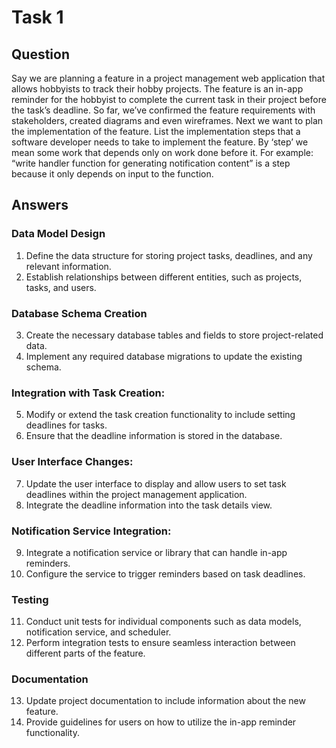 # Task 1

## Question

Say we are planning a feature in a project management web application that allows hobbyists to track their hobby projects. The feature is an in-app reminder for the hobbyist to complete the current task in their project before the task’s deadline. So far, we’ve confirmed the feature requirements with stakeholders, created diagrams and even wireframes. Next we want to plan the implementation of the feature. List the implementation steps that a software developer needs to take to implement the feature. By ‘step’ we mean some work that depends only on work done before it. For example: “write handler function for generating notification content” is a step because it only depends on input to the function.

## Answers

### Data Model Design

1. Define the data structure for storing project tasks, deadlines, and any relevant information.
2. Establish relationships between different entities, such as projects, tasks, and users.

### Database Schema Creation

3. Create the necessary database tables and fields to store project-related data.
4. Implement any required database migrations to update the existing schema.

### Integration with Task Creation:

5. Modify or extend the task creation functionality to include setting deadlines for tasks.
6. Ensure that the deadline information is stored in the database.

### User Interface Changes:

7. Update the user interface to display and allow users to set task deadlines within the project management application.
8. Integrate the deadline information into the task details view.

### Notification Service Integration:

9. Integrate a notification service or library that can handle in-app reminders.
10. Configure the service to trigger reminders based on task deadlines.

### Testing

11. Conduct unit tests for individual components such as data models, notification service, and scheduler.
12. Perform integration tests to ensure seamless interaction between different parts of the feature.

### Documentation

13. Update project documentation to include information about the new feature.
14. Provide guidelines for users on how to utilize the in-app reminder functionality.
